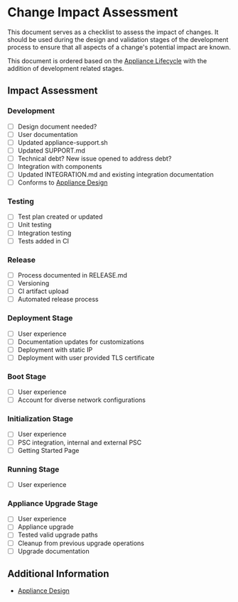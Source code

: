 # Change Impact Assessment

This document serves as a checklist to assess the impact of changes. It should be used during the
design and validation stages of the development process to ensure that all aspects of a change's
potential impact are known.

This document is ordered based on the [Appliance
Lifecycle](https://github.com/neutronbuild/neutron/blob/master/docs/SUPPORT.md#appliance-lifecycle)
with the addition of development related stages.

## Impact Assessment

### Development

- [ ] Design document needed?
- [ ] User documentation
- [ ] Updated appliance-support.sh
- [ ] Updated SUPPORT.md
- [ ] Technical debt? New issue opened to address debt?
- [ ] Integration with components
- [ ] Updated INTEGRATION.md and existing integration documentation
- [ ] Conforms to [Appliance Design](DESIGN.md)

### Testing

- [ ] Test plan created or updated
- [ ] Unit testing
- [ ] Integration testing
- [ ] Tests added in CI

### Release

- [ ] Process documented in RELEASE.md
- [ ] Versioning
- [ ] CI artifact upload
- [ ] Automated release process

### Deployment Stage

- [ ] User experience
- [ ] Documentation updates for customizations
- [ ] Deployment with static IP
- [ ] Deployment with user provided TLS certificate

### Boot Stage

- [ ] User experience
- [ ] Account for diverse network configurations

### Initialization Stage

- [ ] User experience
- [ ] PSC integration, internal and external PSC
- [ ] Getting Started Page

### Running Stage

- [ ] User experience

### Appliance Upgrade Stage

- [ ] User experience
- [ ] Appliance upgrade
- [ ] Tested valid upgrade paths
- [ ] Cleanup from previous upgrade operations
- [ ] Upgrade documentation

## Additional Information

- [Appliance Design](https://github.com/neutronbuild/neutron/blob/master/docs/DESIGN.md)
